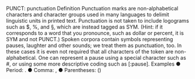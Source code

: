PUNCT: punctuation
Definition
Punctuation marks are non-alphabetical characters and character groups used in many languages to delimit linguistic units in printed text.
Punctuation is not taken to include logograms such as $, %, and §, which are instead tagged as SYM. (Hint: if it corresponds to a word that you pronounce, such as dollar or percent, it is SYM and not PUNCT.)
Spoken corpora contain symbols representing pauses, laughter and other sounds; we treat them as punctuation, too. In these cases it is even not required that all characters of the token are non-alphabetical. One can represent a pause using a special character such as #, or using some more descriptive coding such as [:pause].
Examples
●	Period: .
●	Comma: ,
●	Parentheses: ()
